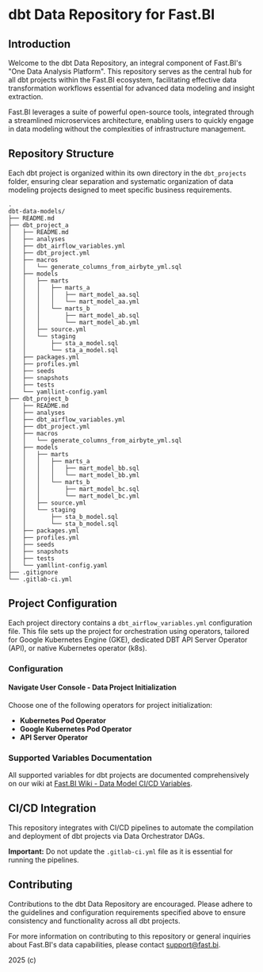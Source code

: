 # dbt Data Repository for Fast.BI

## Introduction

Welcome to the dbt Data Repository, an integral component of Fast.BI's "One Data Analysis Platform". This repository serves as the central hub for all dbt projects within the Fast.BI ecosystem, facilitating effective data transformation workflows essential for advanced data modeling and insight extraction.

Fast.BI leverages a suite of powerful open-source tools, integrated through a streamlined microservices architecture, enabling users to quickly engage in data modeling without the complexities of infrastructure management.

## Repository Structure

Each dbt project is organized within its own directory in the `dbt_projects` folder, ensuring clear separation and systematic organization of data modeling projects designed to meet specific business requirements.

```log
.
dbt-data-models/
├── README.md
├── dbt_project_a
│   ├── README.md
│   ├── analyses
│   ├── dbt_airflow_variables.yml
│   ├── dbt_project.yml
│   ├── macros
│   │   └── generate_columns_from_airbyte_yml.sql
│   ├── models
│   │   ├── marts
│   │   │   ├── marts_a
│   │   │   │   ├── mart_model_aa.sql
│   │   │   │   └── mart_model_aa.yml
│   │   │   └── marts_b
│   │   │       ├── mart_model_ab.sql
│   │   │       └── mart_model_ab.yml
│   │   ├── source.yml
│   │   └── staging
│   │       ├── sta_a_model.sql
│   │       └── sta_a_model.sql
│   ├── packages.yml
│   ├── profiles.yml
│   ├── seeds
│   ├── snapshots
│   ├── tests
│   └── yamllint-config.yaml
├── dbt_project_b
│   ├── README.md
│   ├── analyses
│   ├── dbt_airflow_variables.yml
│   ├── dbt_project.yml
│   ├── macros
│   │   └── generate_columns_from_airbyte_yml.sql
│   ├── models
│   │   ├── marts
│   │   │   ├── marts_a
│   │   │   │   ├── mart_model_bb.sql
│   │   │   │   └── mart_model_bb.yml
│   │   │   └── marts_b
│   │   │       ├── mart_model_bc.sql
│   │   │       └── mart_model_bc.yml
│   │   ├── source.yml
│   │   └── staging
│   │       ├── sta_b_model.sql
│   │       └── sta_b_model.sql
│   ├── packages.yml
│   ├── profiles.yml
│   ├── seeds
│   ├── snapshots
│   ├── tests
│   └── yamllint-config.yaml
├── .gitignore
└── .gitlab-ci.yml
```

## Project Configuration

Each project directory contains a `dbt_airflow_variables.yml` configuration file. This file sets up the project for orchestration using operators, tailored for Google Kubernetes Engine (GKE), dedicated DBT API Server Operator (API), or native Kubernetes operator (k8s).

### Configuration

#### Navigate User Console - Data Project Initialization

Choose one of the following operators for project initialization:

- **Kubernetes Pod Operator**
- **Google Kubernetes Pod Operator**
- **API Server Operator**

### Supported Variables Documentation

All supported variables for dbt projects are documented comprehensively on our wiki at [Fast.BI Wiki - Data Model CI/CD Variables](https://wiki.fast.bi/en/User-Guide/data_model_cicd_variables).

## CI/CD Integration

This repository integrates with CI/CD pipelines to automate the compilation and deployment of dbt projects via Data Orchestrator DAGs.

**Important:** Do not update the `.gitlab-ci.yml` file as it is essential for running the pipelines.

## Contributing

Contributions to the dbt Data Repository are encouraged. Please adhere to the guidelines and configuration requirements specified above to ensure consistency and functionality across all dbt projects.

For more information on contributing to this repository or general inquiries about Fast.BI's data capabilities, please contact [support@fast.bi](mailto:support@fast.bi).

2025 (c)